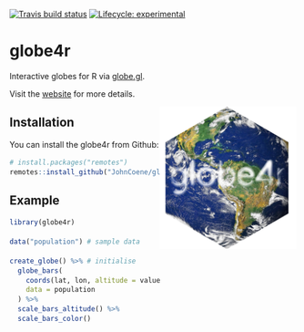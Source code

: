 
<!-- README.md is generated from README.Rmd. Please edit that file -->
<!-- badges: start -->
[![Travis build status](https://travis-ci.org/JohnCoene/globe4r.svg?branch=master)](https://travis-ci.org/JohnCoene/globe4r) [![Lifecycle: experimental](https://img.shields.io/badge/lifecycle-experimental-orange.svg)](https://www.tidyverse.org/lifecycle/#experimental) <!-- badges: end -->

globe4r
=======

Interactive globes for R via [globe.gl](https://github.com/vasturiano/globe.gl).

Visit the [website](https://globe4r.john-coene.com) for more details.

<img src="./man/figures/logo.png" height="250" align="right" />

Installation
------------

You can install the globe4r from Github:

``` r
# install.packages("remotes")
remotes::install_github("JohnCoene/globe4r")
```

Example
-------

``` r
library(globe4r)

data("population") # sample data

create_globe() %>% # initialise
  globe_bars(
    coords(lat, lon, altitude = value, color = value),
    data = population
  ) %>% 
  scale_bars_altitude() %>% 
  scale_bars_color()
```
